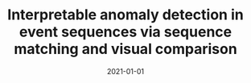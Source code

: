 ---
title: "Interpretable anomaly detection in event sequences via sequence matching and visual comparison"
collection: publications
excerpt: 'Shunan Guo, Zhuochen Jin, Fuling Sun, Jingwen Li, Zhaorui Li, Yang Shi, and Nan Cao'
date: 2021-01-01
citation: 'Shunan Guo, Zhuochen Jin, Fuling Sun, Jingwen Li, Zhaorui Li, Yang Shi, and Nan Cao, Vinci: An Intelligent Graphic Design System for Generating Advertising Posters, submitted to ACM SIGCHI, 2020'
---